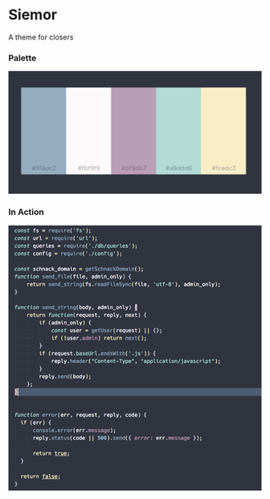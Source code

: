 # Siemor

A theme for closers

### Palette

![palette](assets/palette.png)

### In Action

![screenshot](assets/demo.png)
